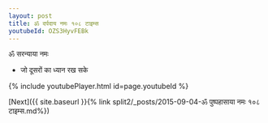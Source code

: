 ```yaml
---
layout: post
title: ॐ दर्पदाय नमः १०८ टाइम्स
youtubeId: OZS3HyvFEBk
---
```

 
 
 ॐ सरन्याया नमः  
 
 -  जो दूसरों का ध्यान रख सके 
 
  
 
  
 
 
 
 
 
 


{% include youtubePlayer.html id=page.youtubeId %}
 
[Next]({{ site.baseurl }}{% link  split2/_posts/2015-09-04-ॐ पुष्पहासाया नमः १०८ टाइम्स.md%})
 
